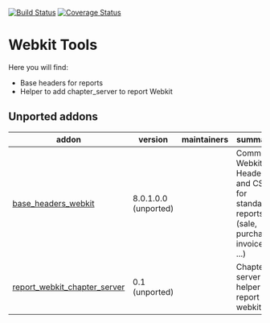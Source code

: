 [![Build Status](https://travis-ci.org/OCA/webkit-tools.svg?branch=10.0)](https://travis-ci.org/OCA/webkit-tools)
[![Coverage Status](https://img.shields.io/coveralls/OCA/webkit-tools.svg?branch=10.0)](https://coveralls.io/r/OCA/webkit-tools?branch=10.0)

Webkit Tools
============

Here you will find:

* Base headers for reports
* Helper to add chapter_server to report Webkit

[//]: # (addons)

Unported addons
---------------
addon | version | maintainers | summary
--- | --- | --- | ---
[base_headers_webkit](base_headers_webkit/) | 8.0.1.0.0 (unported) |  | Common Webkit Headers and CSS for standard reports (sale, purchase, invoices, ...)
[report_webkit_chapter_server](report_webkit_chapter_server/) | 0.1 (unported) |  | Chapter server helper for report webkit

[//]: # (end addons)

